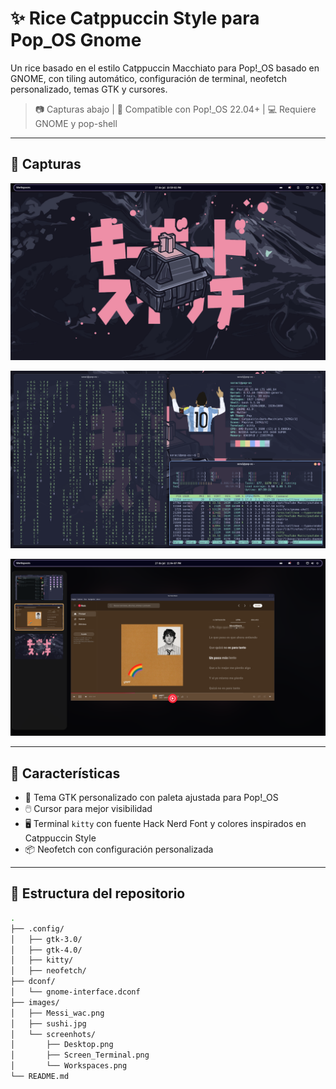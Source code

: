 # ✨ Rice Catppuccin Style para Pop_OS Gnome

Un rice basado en el estilo Catppuccin Macchiato para Pop!_OS basado en GNOME, con tiling automático, configuración de terminal, neofetch personalizado, temas GTK y cursores.

> 📷 Capturas abajo | 🔧 Compatible con Pop!_OS 22.04+ | 💻 Requiere GNOME y pop-shell

---

## 📸 Capturas

![Escritorio con pop-shell y tema Catppuccin](./images/screenshots/Desktop.png)

![Neofetch + Htop + Cmatrix](./images/screenshots/Screen_Terminal.png)

![Vista de los Workspaces + Youtube Music App](./images/screenshots/Workspaces.png)

---

## 🧰 Características

- 🎨 Tema GTK personalizado con paleta ajustada para Pop!_OS  
- 🖱️ Cursor  para mejor visibilidad  
- 🖥️ Terminal `kitty` con fuente Hack Nerd Font y colores inspirados en Catppuccin Style  
- 📦 Neofetch con configuración personalizada

---

## 📁 Estructura del repositorio

```bash
.
├── .config/
│   ├── gtk-3.0/
│   ├── gtk-4.0/
│   ├── kitty/
│   ├── neofetch/
├── dconf/
│   └── gnome-interface.dconf
├── images/
│   ├── Messi_wac.png
│   ├── sushi.jpg
│   └── screenhots/
│   	├── Desktop.png
│   	├── Screen_Terminal.png
│   	└── Workspaces.png
└── README.md

